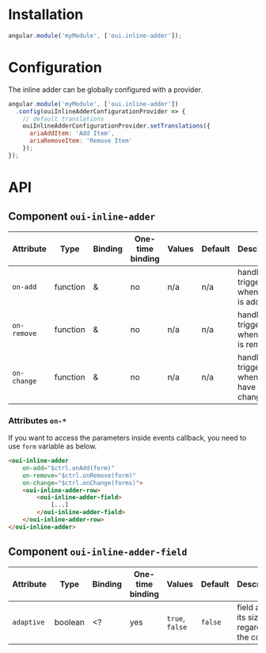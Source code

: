 # Installation

```js
angular.module('myModule', ['oui.inline-adder']);
```

# Configuration

The inline adder can be globally configured with a provider.

```js
angular.module('myModule', ['oui.inline-adder'])
  .config(ouiInlineAdderConfigurationProvider => {
    // default translations
    ouiInlineAdderConfigurationProvider.setTranslations({
      ariaAddItem: 'Add Item',
      ariaRemoveItem: 'Remove Item'
    });
});
```

# API

## Component `oui-inline-adder`

| Attribute     | Type      | Binding   | One-time binding  | Values            | Default   | Description
| ----          | ----      | ----      | ----              | ----              | ----      | ----
| `on-add`      | function  | &         | no                | n/a               | n/a       | handler triggered when a row is added
| `on-remove`   | function  | &         | no                | n/a               | n/a       | handler triggered when a row is removed
| `on-change`   | function  | &         | no                | n/a               | n/a       | handler triggered when rows have changed

### Attributes `on-*`

If you want to access the parameters inside events callback, you need to use `form` variable as below.

```html
<oui-inline-adder
    on-add="$ctrl.onAdd(form)"
    on-remove="$ctrl.onRemove(form)"
    on-change="$ctrl.onChange(forms)">
    <oui-inline-adder-row>
        <oui-inline-adder-field>
            [...]
        </oui-inline-adder-field>
    </oui-inline-adder-row>
</oui-inline-adder>
```

## Component `oui-inline-adder-field`

| Attribute     | Type      | Binding   | One-time binding  | Values            | Default   | Description
| ----          | ----      | ----      | ----              | ----              | ----      | ----
| `adaptive`    | boolean   | <?        | yes               | `true`, `false`   | `false`   | field adapts its size regarding the content
